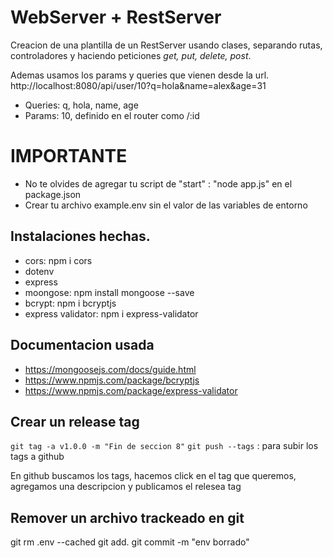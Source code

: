 # WebServer + RestServer

Creacion de una plantilla de un RestServer usando clases, separando rutas, controladores y haciendo peticiones _get, put, delete, post_.

Ademas usamos los params y queries que vienen desde la url.
http://localhost:8080/api/user/10?q=hola&name=alex&age=31

- Queries: q, hola, name, age
- Params: 10, definido en el router como /:id

# IMPORTANTE

- No te olvides de agregar tu script de "start" : "node app.js" en el package.json
- Crear tu archivo example.env sin el valor de las variables de entorno

## Instalaciones hechas.

- cors: npm i cors
- dotenv
- express
- moongose: npm install mongoose --save
- bcrypt: npm i bcryptjs
- express validator: npm i express-validator

## Documentacion usada

- https://mongoosejs.com/docs/guide.html
- https://www.npmjs.com/package/bcryptjs
- https://www.npmjs.com/package/express-validator

## Crear un release tag

`git tag -a v1.0.0 -m "Fin de seccion 8"`
`git push --tags` : para subir los tags a github

En github buscamos los tags, hacemos click en el tag que queremos, agregamos una descripcion y publicamos el relesea tag

## Remover un archivo trackeado en git

git rm .env --cached
git add. git commit -m "env borrado"
